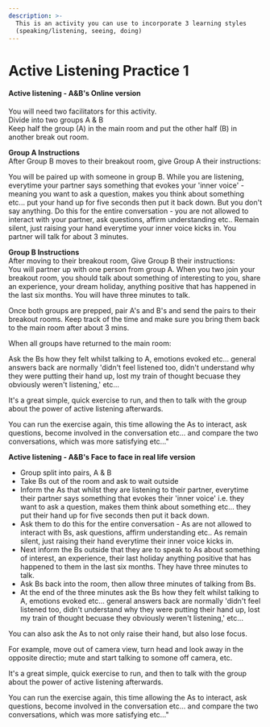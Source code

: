 ```yaml
---
description: >-
  This is an activity you can use to incorporate 3 learning styles
  (speaking/listening, seeing, doing)
---
```


# Active Listening Practice 1

#### **Active listening - A&B's Online version**

You will need two facilitators for this activity.   
Divide into two groups A & B  
Keep half the group \(A\) in the main room and put the other half \(B\) in another break out room.    
  
**Group A Instructions**   
After Group B moves to their breakout room, give Group A their instructions:  


You will be paired up with someone in group B. While you are listening, everytime your partner says something that evokes your 'inner voice' - meaning you want to ask a question, makes you think about something etc...  put your hand up for five seconds then put it back down. But you don't say anything. Do this for the entire conversation - you are not allowed to interact with your partner, ask questions, affirm understanding etc.. Remain silent, just raising your hand everytime your inner voice kicks in. You partner will talk for about 3 minutes. 

  
**Group B Instructions**  
After moving to their breakout room, Give Group B their instructions:   
You will partner up with one person from group A. When you two join your breakout room, you should talk about something of interesting to you, share an experience, your dream holiday, anything positive that has happened in the last six months. You will have three minutes to talk.

  
Once both groups are prepped, pair A's and B's and send the pairs to their breakout rooms. Keep track of the time and make sure you bring them back to the main room after about 3 mins. 

When all groups have returned to the main room:

Ask the Bs how they felt whilst talking to A, emotions evoked etc... general answers back are normally 'didn't feel listened too, didn't understand why they were putting their hand up, lost my train of thought becuase they obviously weren't listening,' etc...

It's a great simple, quick exercise to run, and then to talk with the group about the power of active listening afterwards.

You can run the exercise again, this time allowing the As to interact, ask questions, become involved in the conversation etc... and compare the two conversations, which was more satisfying etc..."  
  
**Active listening - A&B's Face to face in real life version**

* Group split into pairs, A & B
* Take Bs out of the room and ask to wait outside
* Inform the As that whilst they are listening to their partner, everytime their partner says something that evokes their 'inner voice' i.e. they want to ask a question, makes them think about something etc... they put their hand up for five seconds then put it back down.
* Ask them to do this for the entire conversation - As are not allowed to interact with Bs, ask questions, affirm understanding etc.. As remain silent, just raising their hand everytime their inner voice kicks in.
* Next inform the Bs outside that they are to speak to As about something of interest, an experience, their last holiday anything positive that has happened to them in the last six months. They have three minutes to talk.
* Ask Bs back into the room, then allow three minutes of talking from Bs.
* At the end of the three minutes ask the Bs how they felt whilst talking to A, emotions evoked etc... general answers back are normally 'didn't feel listened too, didn't understand why they were putting their hand up, lost my train of thought becuase they obviously weren't listening,' etc...

You can also ask the As to not only raise their hand, but also lose focus.

For example, move out of camera view, turn head and look away in the opposite directio; mute and start talking to somone off camera, etc. 

It's a great simple, quick exercise to run, and then to talk with the group about the power of active listening afterwards.

You can run the exercise again, this time allowing the As to interact, ask questions, become involved in the conversation etc... and compare the two conversations, which was more satisfying etc..."  
  


